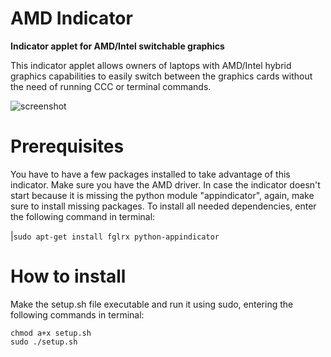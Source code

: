 AMD Indicator
=============

**Indicator applet for AMD/Intel switchable graphics**

This indicator applet allows owners of laptops with AMD/Intel hybrid graphics capabilities to
easily switch between the graphics cards without the need of running CCC or terminal commands.

![screenshot](https://github.com/beidl/amd-indicator/blob/master/amd-indicator-screenshot.png)

Prerequisites
==============

You have to have a few packages installed to take advantage of this indicator.
Make sure you have the AMD driver. In case the indicator doesn't start because it is missing the python module "appindicator", again, make sure to install missing packages. To install all needed dependencies, enter the following command in terminal:

|`sudo apt-get install fglrx python-appindicator`

How to install
==============

Make the setup.sh file executable and run it using sudo, entering the following commands in terminal:

```
chmod a+x setup.sh
sudo ./setup.sh
```
